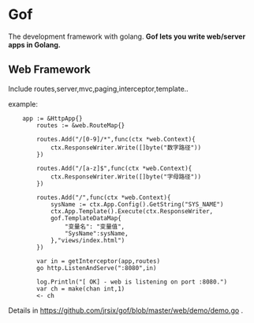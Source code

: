 # Gof   
The development framework with golang.
**Gof lets you write web/server apps in Golang.**

## Web Framework ##
Include routes,server,mvc,paging,interceptor,template..

example:

        app := &HttpApp{}
        	routes := &web.RouteMap{}

        	routes.Add("/[0-9]/*",func(ctx *web.Context){
        		ctx.ResponseWriter.Write([]byte("数字路径"))
        	})

        	routes.Add("/[a-z]$",func(ctx *web.Context){
        		ctx.ResponseWriter.Write([]byte("字母路径"))
        	})

        	routes.Add("/",func(ctx *web.Context){
        		sysName := ctx.App.Config().GetString("SYS_NAME")
        		ctx.App.Template().Execute(ctx.ResponseWriter,
        		gof.TemplateDataMap{
        			"变量名": "变量值",
        			"SysName":sysName,
        		},"views/index.html")
        	})

        	var in = getInterceptor(app,routes)
        	go http.ListenAndServe(":8080",in)

        	log.Println("[ OK] - web is listening on port :8080.")
        	var ch = make(chan int,1)
        	<- ch

Details in https://github.com/jrsix/gof/blob/master/web/demo/demo.go .


